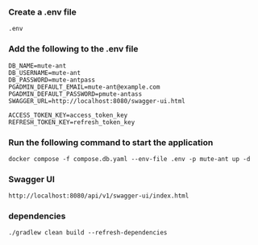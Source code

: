### Create a .env file ###

```
.env
```

### Add the following to the .env file ###
```
DB_NAME=mute-ant
DB_USERNAME=mute-ant
DB_PASSWORD=mute-antpass
PGADMIN_DEFAULT_EMAIL=mute-ant@example.com
PGADMIN_DEFAULT_PASSWORD=pmute-antass
SWAGGER_URL=http://localhost:8080/swagger-ui.html

ACCESS_TOKEN_KEY=access_token_key
REFRESH_TOKEN_KEY=refresh_token_key
```

### Run the following command to start the application ###
``` 
docker compose -f compose.db.yaml --env-file .env -p mute-ant up -d
```

### Swagger UI ###
```
http://localhost:8080/api/v1/swagger-ui/index.html
```

### dependencies ###
```
./gradlew clean build --refresh-dependencies
```
